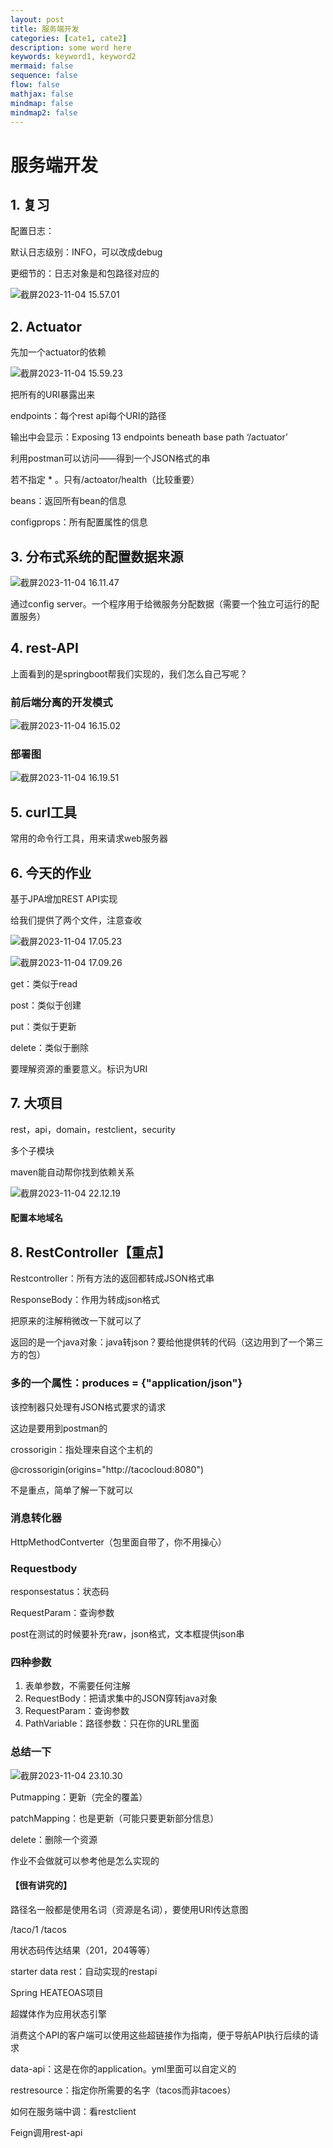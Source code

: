 ```yaml
---
layout: post
title: 服务端开发
categories: [cate1, cate2]
description: some word here
keywords: keyword1, keyword2
mermaid: false
sequence: false
flow: false
mathjax: false
mindmap: false
mindmap2: false
---
```


# 服务端开发

## 1. 复习

配置日志：

默认日志级别：INFO，可以改成debug

更细节的：日志对象是和包路径对应的

![截屏2023-11-04 15.57.01](https://github.com/ShadowOnYOU/images/blob/main/test202311041557560.png?raw=true)

## 2. Actuator

先加一个actuator的依赖

![截屏2023-11-04 15.59.23](https://github.com/ShadowOnYOU/images/blob/main/test202311041559336.png?raw=true)

把所有的URI暴露出来

endpoints：每个rest api每个URI的路径

输出中会显示：Exposing 13 endpoints beneath base path ‘/actuator’

利用postman可以访问——得到一个JSON格式的串



若不指定 * 。只有/actoator/health（比较重要）

beans：返回所有bean的信息

configprops：所有配置属性的信息

## 3. 分布式系统的配置数据来源

![截屏2023-11-04 16.11.47](https://github.com/ShadowOnYOU/images/blob/main/test202311041611579.png?raw=true)

通过config server。一个程序用于给微服务分配数据（需要一个独立可运行的配置服务）

## 4. rest-API

上面看到的是springboot帮我们实现的，我们怎么自己写呢？

### 前后端分离的开发模式

![截屏2023-11-04 16.15.02](https://github.com/ShadowOnYOU/images/blob/main/test202311041615025.png?raw=true)

### 部署图

![截屏2023-11-04 16.19.51](https://github.com/ShadowOnYOU/images/blob/main/test202311041619527.png?raw=true)

## 5. curl工具

常用的命令行工具，用来请求web服务器

## 6. 今天的作业

基于JPA增加REST API实现

给我们提供了两个文件，注意查收

![截屏2023-11-04 17.05.23](https://github.com/ShadowOnYOU/images/blob/main/test202311041705433.png?raw=true)

![截屏2023-11-04 17.09.26](https://github.com/ShadowOnYOU/images/blob/main/test202311041709729.png?raw=true)

get：类似于read

post：类似于创建

put：类似于更新

delete：类似于删除

要理解资源的重要意义。标识为URI

## 7. 大项目

rest，api，domain，restclient，security

多个子模块

maven能自动帮你找到依赖关系

![截屏2023-11-04 22.12.19](https://github.com/ShadowOnYOU/images/blob/main/test202311042212546.png?raw=true)

#### 配置本地域名

## 8. RestController【重点】

Restcontroller：所有方法的返回都转成JSON格式串

ResponseBody：作用为转成json格式

把原来的注解稍微改一下就可以了

返回的是一个java对象：java转json？要给他提供转的代码（这边用到了一个第三方的包）

### 多的一个属性：produces = {"application/json"}

该控制器只处理有JSON格式要求的请求



这边是要用到postman的



crossorigin：指处理来自这个主机的

@crossorigin(origins="http://tacocloud:8080")

不是重点，简单了解一下就可以

### 消息转化器

HttpMethodContverter（包里面自带了，你不用操心）

### Requestbody

responsestatus：状态码

RequestParam：查询参数

post在测试的时候要补充raw，json格式，文本框提供json串

### 四种参数

1. 表单参数，不需要任何注解
2. RequestBody：把请求集中的JSON穿转java对象
3. RequestParam：查询参数
4. PathVariable：路径参数：只在你的URL里面

### 总结一下

![截屏2023-11-04 23.10.30](https://github.com/ShadowOnYOU/images/blob/main/test202311042310135.png?raw=true)



Putmapping：更新（完全的覆盖）

patchMapping：也是更新（可能只要更新部分信息）

delete：删除一个资源



作业不会做就可以参考他是怎么实现的

#### 【很有讲究的】

路径名一般都是使用名词（资源是名词），要使用URI传达意图

/taco/1 /tacos

用状态码传达结果（201，204等等）



starter data rest：自动实现的restapi



Spring HEATEOAS项目

超媒体作为应用状态引擎

消费这个API的客户端可以使用这些超链接作为指南，便于导航API执行后续的请求



data-api：这是在你的application。yml里面可以自定义的

restresource：指定你所需要的名字（tacos而非tacoes）



如何在服务端中调：看restclient



Feign调用rest-api
